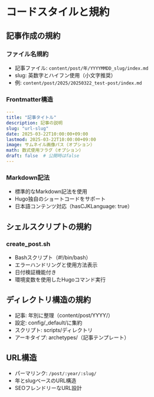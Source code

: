 # コードスタイルと規約

## 記事作成の規約

### ファイル名規約
- 記事ファイル: `content/post/年/YYYYMMDD_slug/index.md`
- slug: 英数字とハイフン使用（小文字推奨）
- 例: `content/post/2025/20250322_test-post/index.md`

### Frontmatter構造
```yaml
---
title: "記事タイトル"
description: 記事の説明
slug: "url-slug"
date: 2025-03-22T10:00:00+09:00
lastmod: 2025-03-22T10:00:00+09:00
image: サムネイル画像パス（オプション）
math: 数式使用フラグ（オプション）
draft: false  # 公開時はfalse
---
```

### Markdown記法
- 標準的なMarkdown記法を使用
- Hugo独自のショートコードをサポート
- 日本語コンテンツ対応（hasCJKLanguage: true）

## シェルスクリプトの規約

### create_post.sh
- Bashスクリプト（#!/bin/bash）
- エラーハンドリングと使用方法表示
- 日付検証機能付き
- 環境変数を使用したHugoコマンド実行

## ディレクトリ構造の規約
- 記事: 年別に整理（content/post/YYYY/）
- 設定: config/_default/に集約
- スクリプト: scripts/ディレクトリ
- アーキタイプ: archetypes/（記事テンプレート）

## URL構造
- パーマリンク: `/post/:year/:slug/`
- 年とslugベースのURL構造
- SEOフレンドリーなURL設計